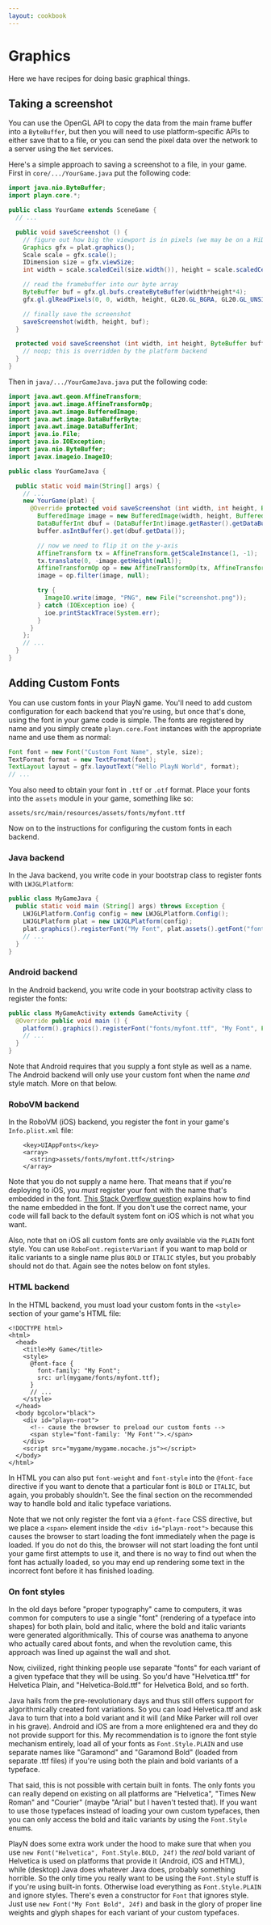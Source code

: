 ```yaml
---
layout: cookbook
---
```


# Graphics

Here we have recipes for doing basic graphical things.

## Taking a screenshot

You can use the OpenGL API to copy the data from the main frame buffer into a `ByteBuffer`, but
then you will need to use platform-specific APIs to either save that to a file, or you can send the
pixel data over the network to a server using the `Net` services.

Here's a simple approach to saving a screenshot to a file, in your game. First in
`core/.../YourGame.java` put the following code:

```java
import java.nio.ByteBuffer;
import playn.core.*;

public class YourGame extends SceneGame {
  // ...

  public void saveScreenshot () {
    // figure out how big the viewport is in pixels (we may be on a HiDPI display)
    Graphics gfx = plat.graphics();
    Scale scale = gfx.scale();
    IDimension size = gfx.viewSize;
    int width = scale.scaledCeil(size.width()), height = scale.scaledCeil(size.height());

    // read the framebuffer into our byte array
    ByteBuffer buf = gfx.gl.bufs.createByteBuffer(width*height*4);
    gfx.gl.glReadPixels(0, 0, width, height, GL20.GL_BGRA, GL20.GL_UNSIGNED_BYTE, buf);

    // finally save the screenshot
    saveScreenshot(width, height, buf);
  }

  protected void saveScreenshot (int width, int height, ByteBuffer buffer) {
    // noop; this is overridden by the platform backend
  }
}
```

Then in `java/.../YourGameJava.java` put the following code:

```java
import java.awt.geom.AffineTransform;
import java.awt.image.AffineTransformOp;
import java.awt.image.BufferedImage;
import java.awt.image.DataBufferByte;
import java.awt.image.DataBufferInt;
import java.io.File;
import java.io.IOException;
import java.nio.ByteBuffer;
import javax.imageio.ImageIO;

public class YourGameJava {

  public static void main(String[] args) {
    // ...
    new YourGame(plat) {
      @Override protected void saveScreenshot (int width, int height, ByteBuffer buffer) {
        BufferedImage image = new BufferedImage(width, height, BufferedImage.TYPE_INT_ARGB);
        DataBufferInt dbuf = (DataBufferInt)image.getRaster().getDataBuffer();
        buffer.asIntBuffer().get(dbuf.getData());

        // now we need to flip it on the y-axis
        AffineTransform tx = AffineTransform.getScaleInstance(1, -1);
        tx.translate(0, -image.getHeight(null));
        AffineTransformOp op = new AffineTransformOp(tx, AffineTransformOp.TYPE_NEAREST_NEIGHBOR);
        image = op.filter(image, null);

        try {
          ImageIO.write(image, "PNG", new File("screenshot.png"));
        } catch (IOException ioe) {
          ioe.printStackTrace(System.err);
        }
      }
    };
    // ...
  }
}
```

## Adding Custom Fonts

You can use custom fonts in your PlayN game. You'll need to add custom configuration for each
backend that you're using, but once that's done, using the font in your game code is simple. The
fonts are registered by name and you simply create `playn.core.Font` instances with the appropriate
name and use them as normal:

```java
Font font = new Font("Custom Font Name", style, size);
TextFormat format = new TextFormat(font);
TextLayout layout = gfx.layoutText("Hello PlayN World", format);
// ...
```

You also need to obtain your font in `.ttf` or `.otf` format. Place your fonts into the `assets`
module in your game, something like so:

```
assets/src/main/resources/assets/fonts/myfont.ttf
```

Now on to the instructions for configuring the custom fonts in each backend.

### Java backend

In the Java backend, you write code in your bootstrap class to register fonts with `LWJGLPlatform`:

```java
public class MyGameJava {
  public static void main (String[] args) throws Exception {
    LWJGLPlatform.Config config = new LWJGLPlatform.Config();
    LWJGLPlatform plat = new LWJGLPlatform(config);
    plat.graphics().registerFont("My Font", plat.assets().getFont("fonts/myfont.ttf"));
    // ...
  }
}
```

### Android backend

In the Android backend, you write code in your bootstrap activity class to register the fonts:

```java
public class MyGameActivity extends GameActivity {
  @Override public void main () {
    platform().graphics().registerFont("fonts/myfont.ttf", "My Font", Font.Style.PLAIN);
    // ...
  }
}
```

Note that Android requires that you supply a font style as well as a name. The Android backend will
only use your custom font when the name *and* style match. More on that below.

### RoboVM backend

In the RoboVM (iOS) backend, you register the font in your game's `Info.plist.xml` file:

```
    <key>UIAppFonts</key>
    <array>
      <string>assets/fonts/myfont.ttf</string>
    </array>
```

Note that you do not supply a name here. That means that if you're deploying to iOS, you *must*
register your font with the name that's embedded in the font. [This Stack Overflow
question](http://stackoverflow.com/questions/16788330/how-do-i-get-the-font-name-from-an-otf-or-ttf-file)
explains how to find the name embedded in the font. If you don't use the correct name, your code
will fall back to the default system font on iOS which is not what you want.

Also, note that on iOS all custom fonts are only available via the `PLAIN` font style. You can use
`RoboFont.registerVariant` if you want to map bold or italic variants to a single name plus `BOLD`
or `ITALIC` styles, but you probably should not do that. Again see the notes below on font styles.

### HTML backend

In the HTML backend, you must load your custom fonts in the `<style>` section of your game's HTML
file:

```
<!DOCTYPE html>
<html>
  <head>
    <title>My Game</title>
    <style>
      @font-face {
        font-family: "My Font";
        src: url(mygame/fonts/myfont.ttf);
      }
      // ...
    </style>
  </head>
  <body bgcolor="black">
    <div id="playn-root">
      <!-- cause the browser to preload our custom fonts -->
      <span style="font-family: 'My Font'">.</span>
    </div>
    <script src="mygame/mygame.nocache.js"></script>
  </body>
</html>
```

In HTML you can also put `font-weight` and `font-style` into the `@font-face` directive if you want
to denote that a particular font is `BOLD` or `ITALIC`, but again, you probably shouldn't. See the
final section on the recommended way to handle bold and italic typeface variations.

Note that we not only register the font via a `@font-face` CSS directive, but we place a `<span>`
element inside the `<div id="playn-root">` because this causes the browser to start loading the
font immediately when the page is loaded. If you do not do this, the browser will not start loading
the font until your game first attempts to use it, and there is no way to find out when the font
has actually loaded, so you may end up rendering some text in the incorrect font before it has
finished loading.

### On font styles

In the old days before "proper typography" came to computers, it was common for computers to use a
single "font" (rendering of a typeface into shapes) for both plain, bold and italic, where the bold
and italic variants were generated algorithmically. This of course was anathema to anyone who
actually cared about fonts, and when the revolution came, this approach was lined up against the
wall and shot.

Now, civilized, right thinking people use separate "fonts" for each variant of a given typeface
that they will be using. So you'd have "Helvetica.ttf" for Helvetica Plain, and
"Helvetica-Bold.ttf" for Helvetica Bold, and so forth.

Java hails from the pre-revolutionary days and thus still offers support for algorithmically
created font variations. So you can load Helvetica.ttf and ask Java to turn that into a bold
variant and it will (and Mike Parker will roll over in his grave). Android and iOS are from a more
enlightened era and they do not provide support for this. My recommendation is to ignore the font
style mechanism entirely, load all of your fonts as `Font.Style.PLAIN` and use separate names like
"Garamond" and "Garamond Bold" (loaded from separate .ttf files) if you're using both the plain and
bold variants of a typeface.

That said, this is not possible with certain built in fonts. The only fonts you can really depend
on existing on all platforms are "Helvetica", "Times New Roman" and "Courier" (maybe "Arial" but I
haven't tested that). If you want to use those typefaces instead of loading your own custom
typefaces, then you can only access the bold and italic variants by using the `Font.Style` enums.

PlayN does some extra work under the hood to make sure that when you use `new Font("Helvetica",
Font.Style.BOLD, 24f)` the *real* bold variant of Helvetica is used on platforms that provide it
(Android, iOS and HTML), while (desktop) Java does whatever Java does, probably something horrible.
So the only time you really want to be using the `Font.Style` stuff is if you're using built-in
fonts. Otherwise load everything as `Font.Style.PLAIN` and ignore styles. There's even a
constructor for `Font` that ignores style. Just use `new Font("My Font Bold", 24f)` and bask in the
glory of proper line weights and glyph shapes for each variant of your custom typefaces.
